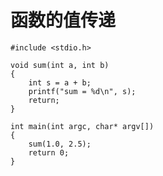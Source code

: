 # 函数的值传递

```{code-block} c
#include <stdio.h>

void sum(int a, int b)
{
    int s = a + b;
    printf("sum = %d\n", s);
    return;
}

int main(int argc, char* argv[])
{
    sum(1.0, 2.5);
    return 0;
}
```
